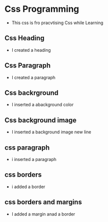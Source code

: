 # Css Programming
- This css is fro pracvtising Css while Learning 
## Css Heading
- I created a heading
## Css Paragraph
- I created a paragraph
## Css backrground
- I inserted a abackground color
## Css background image
- I inserted a background image  new line
## css paragraph
- i inserted a paragraph
## css borders
- i added a  border
## css borders and margins 
- I added a margin anad a border 